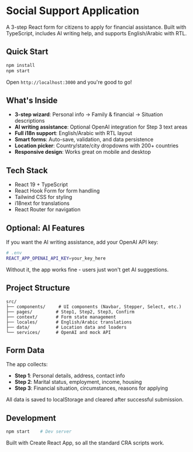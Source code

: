 # Social Support Application

A 3-step React form for citizens to apply for financial assistance. Built with TypeScript, includes AI writing help, and supports English/Arabic with RTL.

## Quick Start

```bash
npm install
npm start
```

Open `http://localhost:3000` and you're good to go!

## What's Inside

- **3-step wizard**: Personal info → Family & financial → Situation descriptions
- **AI writing assistance**: Optional OpenAI integration for Step 3 text areas
- **Full i18n support**: English/Arabic with RTL layout
- **Smart forms**: Auto-save, validation, and data persistence
- **Location picker**: Country/state/city dropdowns with 200+ countries
- **Responsive design**: Works great on mobile and desktop

## Tech Stack

- React 19 + TypeScript
- React Hook Form for form handling
- Tailwind CSS for styling
- i18next for translations
- React Router for navigation

## Optional: AI Features

If you want the AI writing assistance, add your OpenAI API key:

```bash
# .env
REACT_APP_OPENAI_API_KEY=your_key_here
```

Without it, the app works fine - users just won't get AI suggestions.

## Project Structure

```
src/
├── components/     # UI components (Navbar, Stepper, Select, etc.)
├── pages/         # Step1, Step2, Step3, Confirm
├── context/       # Form state management
├── locales/       # English/Arabic translations
├── data/          # Location data and loaders
└── services/      # OpenAI and mock API
```

## Form Data

The app collects:
- **Step 1**: Personal details, address, contact info
- **Step 2**: Marital status, employment, income, housing
- **Step 3**: Financial situation, circumstances, reasons for applying

All data is saved to localStorage and cleared after successful submission.

## Development

```bash
npm start    # Dev server
```

Built with Create React App, so all the standard CRA scripts work.
